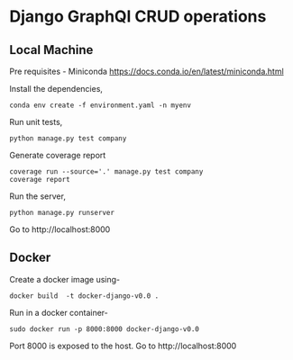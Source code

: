 # Django GraphQl CRUD operations


## Local Machine

Pre requisites - Miniconda
https://docs.conda.io/en/latest/miniconda.html

Install the dependencies,

```
conda env create -f environment.yaml -n myenv
```
Run unit tests,
```
python manage.py test company
```

Generate coverage report
```
coverage run --source='.' manage.py test company
coverage report
```

Run the server,
```
python manage.py runserver
```
Go to http://localhost:8000

## Docker

Create a docker image using-

```
docker build  -t docker-django-v0.0 .
```

Run in a docker container-

```
sudo docker run -p 8000:8000 docker-django-v0.0
```

Port 8000 is exposed to the host. Go to http://localhost:8000


